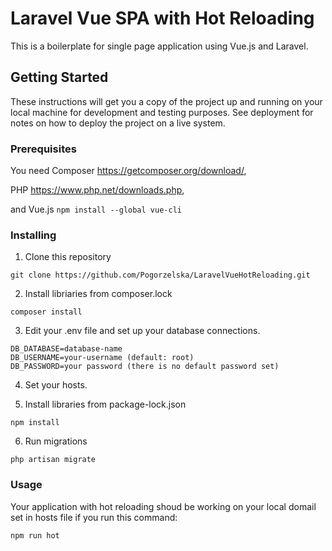 # Laravel Vue SPA with Hot Reloading

This is a boilerplate for single page application using Vue.js and Laravel.

## Getting Started

These instructions will get you a copy of the project up and running on your local machine for development and testing purposes. See deployment for notes on how to deploy the project on a live system.

### Prerequisites

You need Composer https://getcomposer.org/download/, 

PHP https://www.php.net/downloads.php, 

and Vue.js ```npm install --global vue-cli```

### Installing

1. Clone this repository
```
git clone https://github.com/Pogorzelska/LaravelVueHotReloading.git
```

2. Install libriaries from composer.lock
```
composer install
```

3. Edit your .env file and set up your database connections. 
```
DB_DATABASE=database-name
DB_USERNAME=your-username (default: root)
DB_PASSWORD=your password (there is no default password set)
```

4. Set your hosts. 

5. Install libraries from package-lock.json
```
npm install
```
6. Run migrations
```
php artisan migrate
```

### Usage
Your application with hot reloading shoud be working on your local domail set in hosts file if you run this command:

```
npm run hot
```



